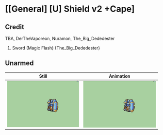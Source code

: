 # [\[General\] \[U\] Shield v2 +Cape]

## Credit

TBA, DerTheVaporeon, Nuramon, The_Big_Dededester

1. Sword (Magic Flash) {The_Big_Dededester}
	
## Unarmed

| Still | Animation |
| :---: | :-------: |
| ![Unarmed still](./Unarmed_000.png) | ![Unarmed animation](./Unarmed.gif) |
